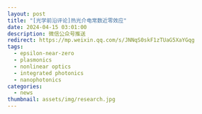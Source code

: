 ```yaml
---
layout: post
title: "[光学前沿评论]热光介电常数近零效应"
date: 2024-04-15 03:01:00
description: 微信公众号推送
redirect: https://mp.weixin.qq.com/s/JNNqS0skF1zTUaG5XaYGqg
tags: 
  - epsilon-near-zero
  - plasmonics
  - nonlinear optics
  - integrated photonics
  - nanophotonics
categories: 
  - news
thumbnail: assets/img/research.jpg
---
```


